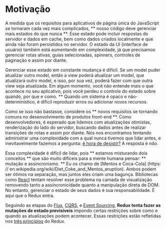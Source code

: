 # Motivação

A medida que os requisitos para aplicativos de página única do JavaScript se tornaram cada vez mais complicados, ** nosso código deve gerenciar mais estados do que nunca **. Esse estado pode incluir respostas do servidor e dados em cache, bem como dados criados localmente e que ainda não foram persistidos no servidor. O estado da UI (interface de usuário) também está aumentando em complexidade, já que precisamos gerenciar rotas ativas, guias selecionadas, spinners, controles de paginação e assim por diante.

Gerenciar esse estado em constante mudança é difícil. Se um model puder atualizar outro model, então a view poderá atualizar um model, que atualizará outro model, e isso, por sua vez, poderá fazer com que outra view seja atualizada. Em algum momento, você não entende mais o que acontece no seu aplicativo, pois você perdeu o controle do estado sobre quando, por que e como. \*\* Quando um sistema é opaco e não-determinístico, é difícil reproduzir erros ou adicionar novos recursos.

Como se isso não bastasse, considere os ** novos requisitos se tornando comuns no desenvolvimento de produtos front-end **. Como desenvolvedores, é esperado que lidemos com atualizações otimistas, renderização do lado do servidor, buscando dados antes de realizar transições de rotas e assim por diante. Nós nos encontramos tentando administrar uma complexidade com a qual nunca tivemos que lidar antes, e inevitavelmente fazemos a pergunta: [é hora de desistir?](http://www.quirksmode.org/blog/archives/2015/07/stop_pushing_th.html) A resposta é _não_.

Essa complexidade é difícil de lidar, pois ** estamos misturando dois conceitos ** que são muito difíceis para a mente humana pensar: ** mutação e assincronismo. ** Eu os chamo de [Mentos e Coca-Cola] (https: // en.wikipedia.org/wiki/Diet_Coke_and_Mentos_eruption). Ambos podem ser ótimos na separação, mas juntos eles criam uma bagunça. Bibliotecas como [React](http://facebook.github.io/react) tentam resolver esse problema na camada de visualização removendo tanto a assíncronicidade quanto a manipulação direta de DOM. No entanto, gerenciar o estado de seus dados é sua responsabilidade. É aqui que o Redux entra.

Seguindo as etapas do [Flux](http://facebook.github.io/flux), [CQRS](http://martinfowler.com/bliki/CQRS.html), e [Event Sourcing](http://martinfowler.com/eaaDev/EventSourcing.html), **Redux tenta fazer as mutações de estado previsíveis** impondo certas restrições sobre como e quando as atualizações podem acontecer. Essas restrições estão refletidas nos [três princípios](ThreePrinciples.md) do Redux.
